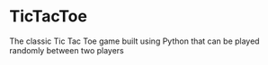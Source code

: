 # TicTacToe
The classic Tic Tac Toe game built using Python that can be played randomly between two players 
